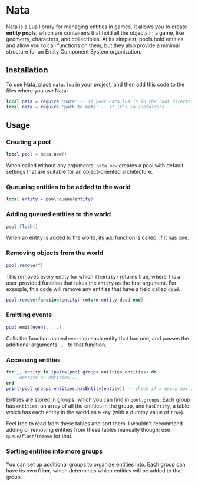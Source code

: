 # Nata
Nata is a Lua library for managing entities in games. It allows you to create **entity pools**, which are containers that hold all the objects in a game, like geometry, characters, and collectibles. At its simplest, pools hold entities and allow you to call functions on them, but they also provide a minimal structure for an Entity Component System organization.

## Installation
To use Nata, place `nata.lua` in your project, and then add this code to the files where you use Nata:
```lua
local nata = require 'nata' -- if your nata.lua is in the root directory
local nata = require 'path.to.nata' -- if it's in subfolders
```

## Usage

### Creating a pool
```lua
local pool = nata.new()
```
When called without any arguments, `nata.new` creates a pool with default settings that are suitable for an object-oriented architecture.

### Queueing entities to be added to the world
```lua
local entity = pool:queue(entity)
```

### Adding queued entities to the world
```lua
pool:flush()
```
When an entity is added to the world, its `add` function is called, if it has one.

### Removing objects from the world
```lua
pool:remove(f)
```
This removes every entity for which `f(entity)` returns true, where `f` is a user-provided function that takes the `entity` as the first argument. For example, this code will remove any entities that have a field called `dead`.
```lua
pool:remove(function(entity) return entity.dead end)
```

### Emitting events
```lua
pool:emit(event, ...)
```
Calls the function named `event` on each entity that has one, and passes the additional arguments `...` to that function.

### Accessing entities
```lua
for _, entity in ipairs(pool.groups.entities.entities) do
  -- operate on entities...
end
print(pool.groups.entities.hasEntity[entity]) -- check if a group has an entity
```
Entities are stored in groups, which you can find in `pool.groups`. Each group has `entities`, an array of all the entities in the group, and `hasEntity`, a table which has each entity in the world as a key (with a dummy value of `true`).

Feel free to read from these tables and sort them. I wouldn't recommend adding or removing entities from these tables manually though; use `queue`/`flush`/`remove` for that.

### Sorting entities into more groups
You can set up additional groups to organize entities into. Each group can have its own **filter**, which determines which entities will be added to that group.